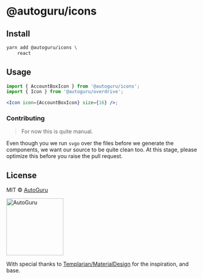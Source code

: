 # @autoguru/icons

## Install

```sh
yarn add @autoguru/icons \
    react
```

## Usage

```jsx
import { AccountBoxIcon } from '@autoguru/icons';
import { Icon } from '@autoguru/overdrive';

<Icon icon={AccountBoxIcon} size={16} />;
```

### Contributing

> For now this is quite manual.

Even though you we run `svgo` over the files before we generate the components,
we want our source to be quite clean too. At this stage, please optimize this
before you raise the pull request.

## License

MIT &copy; [AutoGuru](https://www.autoguru.com.au/)

<a href="http://www.autoguru.com.au/"><img src="https://cdn.autoguru.com.au/images/logos/autoguru.svg" alt="AutoGuru" width="150" /></a>

With special thanks to
[Templarian/MaterialDesign](https://github.com/Templarian/MaterialDesign) for
the inspiration, and base.

